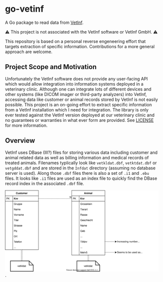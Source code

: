 # go-vetinf

A Go package to read data from [VetInf](https://vetinf.de).

:warning: This project is not associated with the VetInf software or VetInf GmbH. :warning:


This repository is based on a personal reverse engeneering effort that targets extraction of specific information. Contributions for a more general approach are welcome.

## Project Scope and Motivation

Unfortunately the VetInf software does not provide any user-facing API which would allow integration into information systems deployed in a veterinary clinic. Although one can integrate lots of different devices and other systems (like DICOM imager or third-party analyzers) into VetInf, accessing data like customer or animal records stored by VetInf is not easily possible. This project is an on-going effort to extract specific information from a VetInf installation which I need for integration. The library is only ever tested against the VetInf version deployed at our veterinary clinic and no guarantees or warranties in what ever form are provided. See [LICENSE](./LICENSE) for more information.   

## Overview

VetInf uses DBase (III?) files for storing various data including customer and animal related data as well as billing information and medical records of treated animals. Filenames typlically look like `vetkldat.dbf`, `vetktdat.dbf` or `vetgddat.dbf` and are stored in the `Infdat` directory (assuming no database server is used). Along those `.dbf` files there is also a set of `.i1` and `.ebu` files. It looks like `.i1` files are used as an index file to quickly find the DBase record index in the associated `.dbf` file.

![Image](./assets/VetInf-Data-Relations.svg).

